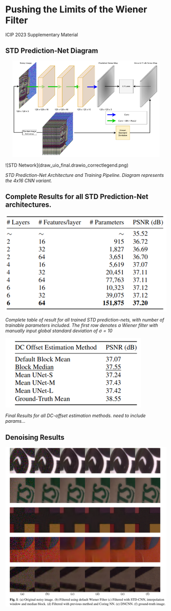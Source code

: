 # Pushing the Limits of the Wiener Filter 
ICIP 2023 Supplementary Material


## STD Prediction-Net Diagram
<p align="center">
  <img width="460" height="300" src=draw_uio_final.drawio_correctlegend.png>
</p>
![STD Network](draw_uio_final.drawio_correctlegend.png)

*STD Prediction-Net Architecture and Training Pipeline. Diagram represents the 4x16 CNN variant.*

## Complete Results for all STD Prediction-Net architectures.
![STD Network size](std_nets.png)

*Complete table of result for all trained STD prediction-nets, with number of trainable parameters included. The first row denotes a Wiener filter with manually input global standard deviation of $\sigma = 10$*

![All Unets](mean_im_with_gt.png)

*Final Results for all DC-offset estimation methods. need to include params...*
## Denoising Results
![All Unets](mosaic_1-1.png)

